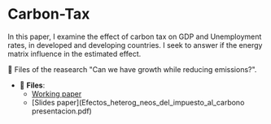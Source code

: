 # Carbon-Tax

In this paper, I examine the effect of carbon tax on GDP and Unemployment rates, in developed and developing countries. I seek to answer if the energy matrix influence in the estimated effect.
 
:paperclip: Files of the reasearch  "Can we have growth while reducing emissions?".
 
- :file_folder: __Files__:
     + [Working paper](https://github.com/brigitte-castaneda/Carbon-Tax/blob/main/Can_we_growth_while_reducing_emissions.pdf)
     + [Slides paper](Efectos_heterog_neos_del_impuesto_al_carbono presentacion.pdf)
